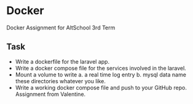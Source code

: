 # Docker
Docker Assignment for AltSchool 3rd Term

## Task
* Write a dockerfile for the laravel app.
* Write a docker compose file for the services involved in the laravel.
* Mount a volume to write a. a real time log entry b. mysql data name these directories whatever you like.
* Write a working docker compose file and push to your GitHub repo. Assignment from Valentine. 
